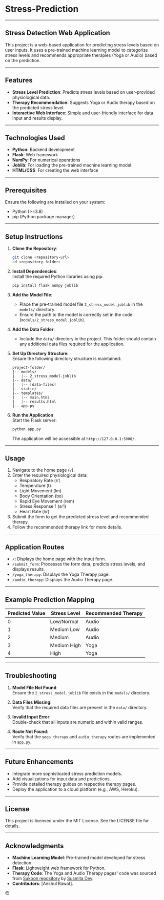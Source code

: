 # Stress-Prediction
---

## Stress Detection Web Application

This project is a web-based application for predicting stress levels based on user inputs. It uses a pre-trained machine learning model to categorize stress levels and recommends appropriate therapies (Yoga or Audio) based on the prediction.

---

## Features

- **Stress Level Prediction**: Predicts stress levels based on user-provided physiological data.
- **Therapy Recommendation**: Suggests Yoga or Audio therapy based on the predicted stress level.
- **Interactive Web Interface**: Simple and user-friendly interface for data input and results display.

---

## Technologies Used

- **Python**: Backend development  
- **Flask**: Web framework  
- **NumPy**: For numerical operations  
- **Joblib**: For loading the pre-trained machine learning model  
- **HTML/CSS**: For creating the web interface  

---

## Prerequisites

Ensure the following are installed on your system:

- Python (>=3.8)  
- pip (Python package manager)  

---

## Setup Instructions

1. **Clone the Repository**:
   ```bash
   git clone <repository-url>
   cd <repository-folder>
   ```

2. **Install Dependencies**:  
   Install the required Python libraries using pip:
   ```bash
   pip install flask numpy joblib
   ```

3. **Add the Model File**:  
   - Place the pre-trained model file `2_stress_model.joblib` in the `models/` directory.  
   - Ensure the path to the model is correctly set in the code (`models/2_stress_model.joblib`).

4. **Add the Data Folder**:  
   - Include the `data/` directory in the project. This folder should contain any additional data files required for the application.

5. **Set Up Directory Structure**:  
   Ensure the following directory structure is maintained:
   ```
   project-folder/
   |-- models/
   |   |-- 2_stress_model.joblib
   |-- data/
   |   |-- [data-files]
   |-- static/
   |-- templates/
   |   |-- main.html
   |   |-- results.html
   |-- app.py
   ```

6. **Run the Application**:  
   Start the Flask server:
   ```bash
   python app.py
   ```
   The application will be accessible at `http://127.0.0.1:5000/`.

---

## Usage

1. Navigate to the home page (`/`).  
2. Enter the required physiological data:  
   - Respiratory Rate (rr)  
   - Temperature (t)  
   - Light Movement (lm)  
   - Body Orientation (bo)  
   - Rapid Eye Movement (rem)  
   - Stress Response 1 (sr1)  
   - Heart Rate (hr)  
3. Submit the form to get the predicted stress level and recommended therapy.  
4. Follow the recommended therapy link for more details.

---

## Application Routes

- `/`: Displays the home page with the input form.  
- `/submit_form`: Processes the form data, predicts stress levels, and displays results.  
- `/yoga_therapy`: Displays the Yoga Therapy page.  
- `/audio_therapy`: Displays the Audio Therapy page.  

---

## Example Prediction Mapping

| Predicted Value | Stress Level         | Recommended Therapy |
|-----------------|----------------------|----------------------|
| 0               | Low/Normal          | Audio               |
| 1               | Medium Low          | Audio               |
| 2               | Medium              | Audio               |
| 3               | Medium High         | Yoga                |
| 4               | High                | Yoga                |

---

## Troubleshooting

1. **Model File Not Found**:  
   Ensure the `2_stress_model.joblib` file exists in the `models/` directory.

2. **Data Files Missing**:  
   Verify that the required data files are present in the `data/` directory.

3. **Invalid Input Error**:  
   Double-check that all inputs are numeric and within valid ranges.

4. **Route Not Found**:  
   Verify that the `yoga_therapy` and `audio_therapy` routes are implemented in `app.py`.

---

## Future Enhancements

- Integrate more sophisticated stress prediction models.  
- Add visualizations for input data and predictions.  
- Provide detailed therapy guides on respective therapy pages.  
- Deploy the application to a cloud platform (e.g., AWS, Heroku).  

---

## License

This project is licensed under the MIT License. See the LICENSE file for details.

---

## Acknowledgments

- **Machine Learning Model**: Pre-trained model developed for stress detection.  
- **Flask**: Lightweight web framework for Python.  
- **Therapy Code**: The Yoga and Audio Therapy pages' code was sourced from [Sukoon repository](https://github.com/Susmita-Dey/Sukoon/tree/main) by [Susmita Dey](https://github.com/Susmita-Dey).  
- **Contributors**: [Anshul Rawat].  

😊